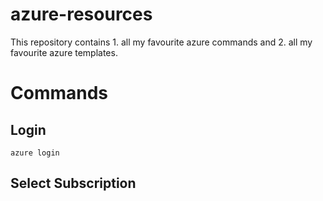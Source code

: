 # azure-resources
This repository contains 1. all my favourite azure commands and 2. all my favourite azure templates.


# Commands

## Login
    azure login

## Select Subscription

